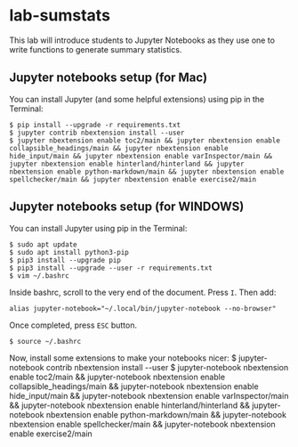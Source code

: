 # lab-sumstats

This lab will introduce students to Jupyter Notebooks
as they use one to write functions to generate summary statistics.

## Jupyter notebooks setup (for Mac)
You can install Jupyter (and some helpful extensions) using pip in the Terminal:

    $ pip install --upgrade -r requirements.txt
    $ jupyter contrib nbextension install --user
    $ jupyter nbextension enable toc2/main && jupyter nbextension enable collapsible_headings/main && jupyter nbextension enable hide_input/main && jupyter nbextension enable varInspector/main && jupyter nbextension enable hinterland/hinterland && jupyter nbextension enable python-markdown/main && jupyter nbextension enable spellchecker/main && jupyter nbextension enable exercise2/main 

## Jupyter notebooks setup (for WINDOWS)
You can install Jupyter using pip in the Terminal:

    $ sudo apt update
    $ sudo apt install python3-pip
    $ pip3 install --upgrade pip
    $ pip3 install --upgrade --user -r requirements.txt
    $ vim ~/.bashrc

Inside bashrc, scroll to the very end of the document. Press `I`.
Then add:

    alias jupyter-notebook="~/.local/bin/jupyter-notebook --no-browser"

Once completed, press `ESC` button.

    $ source ~/.bashrc

Now, install some extensions to make your notebooks nicer:
    $ jupyter-notebook contrib nbextension install --user
    $ jupyter-notebook  nbextension enable toc2/main && jupyter-notebook nbextension enable collapsible_headings/main && jupyter-notebook nbextension enable hide_input/main && jupyter-notebook nbextension enable varInspector/main && jupyter-notebook nbextension enable hinterland/hinterland && jupyter-notebook nbextension enable python-markdown/main && jupyter-notebook nbextension enable spellchecker/main && jupyter-notebook nbextension enable exercise2/main 
